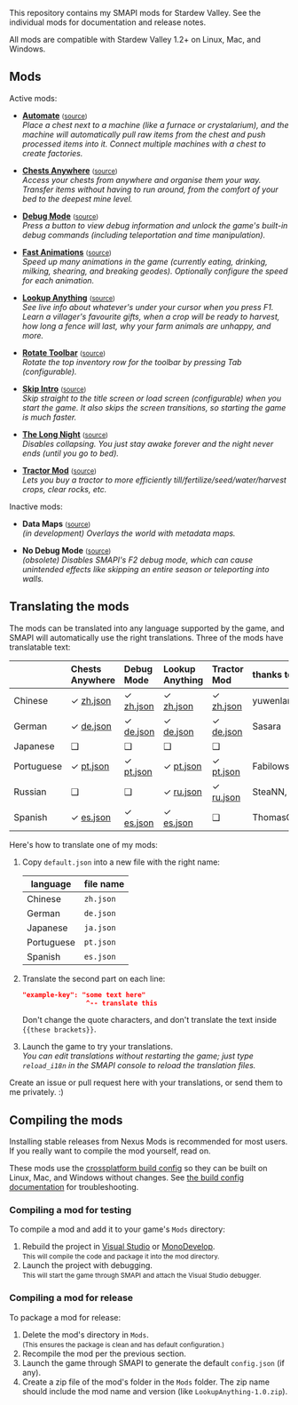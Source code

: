 This repository contains my SMAPI mods for Stardew Valley. See the individual mods for
documentation and release notes.

All mods are compatible with Stardew Valley 1.2+ on Linux, Mac, and Windows.

## Mods
Active mods:
* **[Automate](http://www.nexusmods.com/stardewvalley/mods/1063)** <small>([source](Automate))</small>  
  _Place a chest next to a machine (like a furnace or crystalarium), and the machine will
  automatically pull raw items from the chest and push processed items into it. Connect multiple
  machines with a chest to create factories._

* **[Chests Anywhere](http://www.nexusmods.com/stardewvalley/mods/518)** <small>([source](ChestsAnywhere))</small>  
  _Access your chests from anywhere and organise them your way. Transfer items without having to
  run around, from the comfort of your bed to the deepest mine level._

* **[Debug Mode](http://www.nexusmods.com/stardewvalley/mods/679)** <small>([source](DebugMode))</small>  
  _Press a button to view debug information and unlock the game's built-in debug commands
  (including teleportation and time manipulation)._

* **[Fast Animations](http://www.nexusmods.com/stardewvalley/mods/1089)** <small>([source](FastAnimations))</small>  
  _Speed up many animations in the game (currently eating, drinking, milking, shearing, and
  breaking geodes). Optionally configure the speed for each animation._

* **[Lookup Anything](http://www.nexusmods.com/stardewvalley/mods/541)** <small>([source](LookupAnything))</small>  
  _See live info about whatever's under your cursor when you press F1. Learn a villager's favourite
  gifts, when a crop will be ready to harvest, how long a fence will last, why your farm animals
  are unhappy, and more._

* **[Rotate Toolbar](http://www.nexusmods.com/stardewvalley/mods/1100)** <small>([source](RotateToolbar))</small>  
  _Rotate the top inventory row for the toolbar by pressing Tab (configurable)._

* **[Skip Intro](http://www.nexusmods.com/stardewvalley/mods/533)** <small>([source](SkipIntro))</small>  
  _Skip straight to the title screen or load screen (configurable) when you start the game. It also
  skips the screen transitions, so starting the game is much faster._

* **[The Long Night](http://www.nexusmods.com/stardewvalley/mods/1369)** <small>([source](LongNight))</small>  
  _Disables collapsing. You just stay awake forever and the night never ends (until you go to bed)._

* **[Tractor Mod](http://www.nexusmods.com/stardewvalley/mods/1401)** <small>([source](TractorMod))</small>  
  _Lets you buy a tractor to more efficiently till/fertilize/seed/water/harvest crops, clear rocks, etc._

Inactive mods:
* **Data Maps** <small>([source](DataMaps))</small>  
  _(in development) Overlays the world with metadata maps._

* **No Debug Mode** <small>([source](NoDebugMode))</small>  
  _(obsolete) Disables SMAPI's F2 debug mode, which can cause unintended effects like skipping an
  entire season or teleporting into walls._

## Translating the mods
The mods can be translated into any language supported by the game, and SMAPI will automatically
use the right translations. Three of the mods have translatable text:

&nbsp;     | Chests Anywhere | Debug Mode | Lookup Anything | Tractor Mod | thanks to
---------- | :-------------- | :--------- | :-------------- | :---------- | :--------
Chinese    | ✓ [zh.json](ChestsAnywhere/i18n/zh.json) | ✓ [zh.json](DebugMode/i18n/zh.json) | ✓ [zh.json](LookupAnything/i18n/zh.json) | ✓ [zh.json](TractorMod/i18n/zh.json) | yuwenlan
German     | ✓ [de.json](ChestsAnywhere/i18n/de.json) | ✓ [de.json](DebugMode/i18n/de.json) | ✓ [de.json](LookupAnything/i18n/de.json) | ✓ [de.json](TractorMod/i18n/de.json) | Sasara
Japanese   | ❑ | ❑ | ❑ | ❑ |
Portuguese | ✓ [pt.json](ChestsAnywhere/i18n/pt.json) | ✓ [pt.json](DebugMode/i18n/pt.json) | ✓ [pt.json](LookupAnything/i18n/pt.json) | ✓ [pt.json](TractorMod/i18n/pt.json) | Fabilows
Russian    | ❑ | ❑ | ✓ [ru.json](LookupAnything/i18n/ru.json) | ✓ [ru.json](TractorMod/i18n/ru.json) | SteaNN, Ereb
Spanish    | ✓ [es.json](ChestsAnywhere/i18n/es.json) | ✓ [es.json](DebugMode/i18n/es.json) | ✓ [es.json](LookupAnything/i18n/de.json) | ❑ | ThomasGabrielDelavault

Here's how to translate one of my mods:

1. Copy `default.json` into a new file with the right name:

   language   | file name
   ---------- | ---------
   Chinese    | `zh.json`
   German     | `de.json`
   Japanese   | `ja.json`
   Portuguese | `pt.json`
   Spanish    | `es.json`

2. Translate the second part on each line:
   ```json
   "example-key": "some text here"
                   ^-- translate this
   ```
   Don't change the quote characters, and don't translate the text inside `{{these brackets}}`.
3. Launch the game to try your translations.  
   _You can edit translations without restarting the game; just type `reload_i18n` in the SMAPI console to reload the translation files._

Create an issue or pull request here with your translations, or send them to me privately. :)

## Compiling the mods
Installing stable releases from Nexus Mods is recommended for most users. If you really want to
compile the mod yourself, read on.

These mods use the [crossplatform build config](https://github.com/Pathoschild/Stardew.ModBuildConfig#readme)
so they can be built on Linux, Mac, and Windows without changes. See [the build config documentation](https://github.com/Pathoschild/Stardew.ModBuildConfig#readme)
for troubleshooting.

### Compiling a mod for testing
To compile a mod and add it to your game's `Mods` directory:

1. Rebuild the project in [Visual Studio](https://www.visualstudio.com/vs/community/) or [MonoDevelop](http://www.monodevelop.com/).  
   <small>This will compile the code and package it into the mod directory.</small>
2. Launch the project with debugging.  
   <small>This will start the game through SMAPI and attach the Visual Studio debugger.</small>

### Compiling a mod for release
To package a mod for release:

1. Delete the mod's directory in `Mods`.  
   <small>(This ensures the package is clean and has default configuration.)</small>
2. Recompile the mod per the previous section.
3. Launch the game through SMAPI to generate the default `config.json` (if any).
4. Create a zip file of the mod's folder in the `Mods` folder. The zip name should include the
   mod name and version (like `LookupAnything-1.0.zip`).
